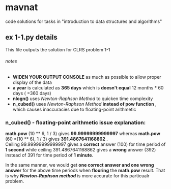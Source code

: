 # mavnat
code solutions for tasks in "introduction to data structures and algorithms"


## ex 1-1.py details
   This file outputs the solution for CLRS problem 1-1
   ###### notes
   - **WIDEN YOUR OUTPUT CONSOLE** as much as possible to allow proper display of the data
   - **a year** is calculated as **365 days** which is **doesn't equal** 12 months * 60 days ( =360 days)
   - **nlogn()** uses _Newton-Raphson Method_ to quicken time complexity
   - **n_cubed()** uses _Newton-Raphson Method_   **instead of pow function** , which causes inaccuracies due to floating-point arithmetic 
### n_cubed() - floating-point arithmetic issue explanation:
 **math.pow** (10 ** 6, 1 / 3) gives **99.99999999999997** whereas **math.pow** (60 *(10 ** 6), 1 / 3) gives **391.4867641168862** .   
   Ceiling 99.99999999999997 gives a **correct** answer (100)  for time period of **1 second** while 
   ceiling 391.4867641168862 gives a **wrong** answer (392) instead of 391 for time period of **1 minute**.
   
   In the same manner, we would get **one correct answer and one wrong answer** for the above time periods when **flooring** the **math.pow** result.
   That is why **_Newton-Raphson method_** is more accurate for this particualr problem.
